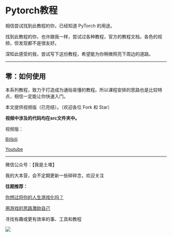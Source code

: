 # Pytorch教程

相信尝试找到此教程的你，已经知道 PyTorch 的用途。

找到此教程的你，也许跟我一样，尝试过各种教程，官方的教程文档，各色的视频，但发现都不是很友好。

深知此感受的我，尝试写下这份教程，希望能为你稍微照亮下周边的道路。

---

## 零：如何使用

本系列教程，致力于打造成为通俗易懂的教程。所以课程安排的思路也是比较特点，相信一定能让你快速入门。

本文提供视频版（已完结）。（欢迎各位 Fork 和 Star）

**视频中涉及的代码均在src文件夹中。**


视频版：

[Bilibili](https://www.bilibili.com/video/av74281036/ )

[Youtube](https://www.youtube.com/playlist?list=PLgAyVnrNJ96CqYdjZ8v9YjQvCBcK5PZ-V )

---


微信公众号：【我是土堆】

我的大本营，会不定期更新一些碎碎念，欢迎关注

**往期推荐：**

[你想过将你的人生游戏化吗？](http://mp.weixin.qq.com/s?__biz=MzIxNDEwMzg3Mw==&mid=501968679&idx=1&sn=e90c796b3bfb7d901be333cd86199e56&chksm=0fb36d0938c4e41fbac4a459907029cc1d4855fba1a172af93d2f185b7dab9bf30c51ac72d41#rd)

[用游戏的思路激励自己](http://mp.weixin.qq.com/s?__biz=MzIxNDEwMzg3Mw==&mid=501968703&idx=1&sn=c1fa79d8b13ab7fae11ea0d72b80e4d3&chksm=0fb36d1138c4e407a625fea5211f50083dbdfa5dde2eb1d179e18c8de0c36e3f3eaab35377f2#rd)

寻找有趣或更有效率的事、工具和教程

![](https://ae01.alicdn.com/kf/H20c6f97f5b1540cabe93eb3d55f17bcdw.jpg)



